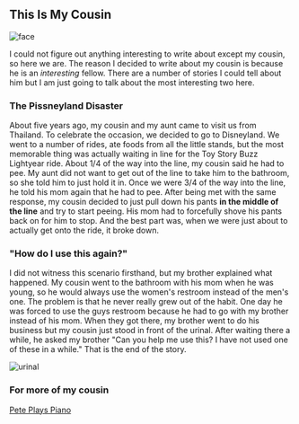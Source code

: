 ## This Is My Cousin

![face](https://cdn.discordapp.com/attachments/760215809871183872/765065979902165003/71870672_2221843941261305_6152405905511022592_n.jpg)

I could not figure out anything interesting to write about except my cousin, so here we are. The reason I decided to write about my cousin is because he is an _interesting_ fellow. There are a number of stories I could tell about him but I am just going to talk about the most interesting two here.

### The Pissneyland Disaster

About five years ago, my cousin and my aunt came to visit us from Thailand. To celebrate the occasion, we decided to go to Disneyland. We went to a number of rides, ate foods from all the little stands, but the most memorable thing was actually waiting in line for the Toy Story Buzz Lightyear ride. About 1/4 of the way into the line, my cousin said he had to pee. My aunt did not want to get out of the line to take him to the bathroom, so she told him to just hold it in. Once we were 3/4 of the way into the line, he told his mom again that he had to pee. After being met with the same response, my cousin decided to just pull down his pants **in the middle of the line** and try to start peeing. His mom had to forcefully shove his pants back on for him to stop. And the best part was, when we were just about to actually get onto the ride, it broke down.

### "How do I use this again?"

I did not witness this scenario firsthand, but my brother explained what happened. My cousin went to the bathroom with his mom when he was young, so he would always use the women's restroom instead of the men's one. The problem is that he never really grew out of the habit. One day he was forced to use the guys restroom because he had to go with my brother instead of his mom. When they got there, my brother went to do his business but my cousin just stood in front of the urinal. After waiting there a while, he asked my brother "Can you help me use this? I have not used one of these in a while." That is the end of the story.

![urinal](https://cdn.discordapp.com/attachments/760215809871183872/765078863319400458/AdamUrinal.png)

### For more of my cousin

[Pete Plays Piano](https://youtu.be/V90A9Ed3M0Q)
